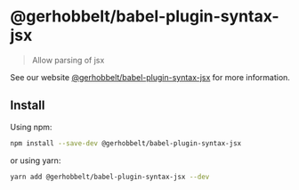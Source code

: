 # @gerhobbelt/babel-plugin-syntax-jsx

> Allow parsing of jsx

See our website [@gerhobbelt/babel-plugin-syntax-jsx](https://babeljs.io/docs/en/next/babel-plugin-syntax-jsx.html) for more information.

## Install

Using npm:

```sh
npm install --save-dev @gerhobbelt/babel-plugin-syntax-jsx
```

or using yarn:

```sh
yarn add @gerhobbelt/babel-plugin-syntax-jsx --dev
```
